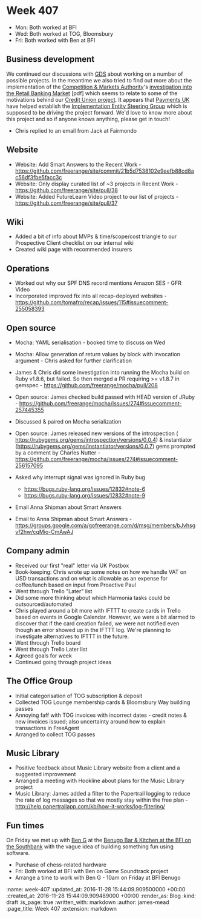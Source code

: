 Week 407
========

* Mon: Both worked at BFI
* Wed: Both worked at TOG, Bloomsbury
* Fri: Both worked with Ben at BFI

## Business development

We continued our discussions with [GDS][] about working on a number of possible projects. In the meantime we also tried to find out more about the implementation of the [Competition & Markets Authority][]'s [investigation into the Retail Banking Market][retail-banking-market-investigation] [pdf] which seems to relate to some of the motivations behind our [Credit Union project][]. It appears that [Payments UK][] have helped establish the [Implementation Entity Steering Group][] which is supposed to be driving the project forward. We'd love to know more about this project and so if anyone knows anything, please get in touch!

  * Chris replied to an email from Jack at Fairmondo

## Website

  * Website: Add Smart Answers to the Recent Work - https://github.com/freerange/site/commit/21b5d7538102e9eefb88cd8ac56df3fbe5facc3c
  * Website: Only display curated list of ~3 projects in Recent Work - https://github.com/freerange/site/pull/38
  * Website: Added FutureLearn Video project to our list of projects - https://github.com/freerange/site/pull/37

## Wiki

  * Added a bit of info about MVPs & time/scope/cost triangle to our Prospective Client checklist on our internal wiki
  * Created wiki page with recommended insurers

## Operations

  * Worked out why our SPF DNS record mentions Amazon SES - GFR Video
  * Incorporated improved fix into all recap-deployed websites - https://github.com/tomafro/recap/issues/115#issuecomment-255058393

## Open source

  * Mocha: YAML serialisation - booked time to discuss on Wed
  * Mocha: Allow generation of return values by block with invocation argument - Chris asked for further clarification
  * James & Chris did some investigation into running the Mocha build on Ruby v1.8.6, but failed. So then merged a PR requiring >= v1.8.7 in gemspec - https://github.com/freerange/mocha/pull/208
  * Open source: James checked build passed with HEAD version of JRuby - https://github.com/freerange/mocha/issues/274#issuecomment-257445355
  * Discussed & paired on Mocha serialization

  * Open source: James released new versions of the introspection ( https://rubygems.org/gems/introspection/versions/0.0.4) & instantiator (https://rubygems.org/gems/instantiator/versions/0.0.7) gems prompted by a comment by Charles Nutter - https://github.com/freerange/mocha/issues/274#issuecomment-256157095

  * Asked why interrupt signal was ignored in Ruby bug
    * https://bugs.ruby-lang.org/issues/12832#note-6
    * https://bugs.ruby-lang.org/issues/12832#note-9

  * Email Anna Shipman about Smart Answers
  * Email to Anna Shipman about Smart Answers - https://groups.google.com/a/gofreerange.com/d/msg/members/bJvhsgvf2hw/cqMio-CmAwAJ

## Company admin

  * Received our first "real" letter via UK Postbox
  * Book-keeping: Chris wrote up some notes on how we handle VAT on USD transactions and on what is allowable as an expense for coffee/lunch based on input from Proactive Paul
  * Went through Trello "Later" list
  * Did some more thinking about which Harmonia tasks could be outsourced/automated
  * Chris played around a bit more with IFTTT to create cards in Trello based on events in Google Calendar. However, we were a bit alarmed to discover that if the card creation failed, we were not notified even though an error showed up in the IFTTT log. We're planning to investigate alternatives to IFTTT in the future.
  * Went through Trello board
  * Went through Trello Later list
  * Agreed goals for week
  * Continued going through project ideas

## The Office Group

  * Initial categorisation of TOG subscription & deposit
  * Collected TOG Lounge membership cards & Bloomsbury Way building passes
  * Annoying faff with TOG invoices with incorrect dates - credit notes & new invoices issued; also uncertainty around how to explain transactions in FreeAgent
  * Arranged to collect TOG passes

## Music Library

  * Positive feedback about Music Library website from a client and a suggested improvement
  * Arranged a meeting with Hookline about plans for the Music Library project
  * Music Library: James added a filter to the Papertrail logging to reduce the rate of log messages so that we mostly stay within the free plan - http://help.papertrailapp.com/kb/how-it-works/log-filtering/

## Fun times

On Friday we met up with [Ben G][] at the [Benugo Bar & Kitchen at the BFI on the Southbank][bfi-benugo] with the vague idea of building something fun using software.

  * Purchase of chess-related hardware
  * Fri: Both worked at BFI with Ben on Game Soundtrack project
  * Arrange a time to work with Ben G - 10am on Friday at BFI Benugo


[GDS]: https://www.gov.uk/government/organisations/government-digital-service
[Competition & Markets Authority]: https://www.gov.uk/government/organisations/competition-and-markets-authority
[retail-banking-market-investigation]: https://www.gov.uk/government/uploads/system/uploads/attachment_data/file/523755/retail_banking_market_pdr.pdf
[Credit Union project]: /credit-union
[Payments UK]: http://www.paymentsuk.org.uk/
[Implementation Entity Steering Group]: http://www.paymentsuk.org.uk/policy/payments-CMA-remedy-phase1/temporary
[Ben G]: https://twitter.com/beng
[bfi-benugo]: http://www.benugo.com/restaurants/bfi-bar-kitchen

:name: week-407
:updated_at: 2016-11-28 15:44:09.909500000 +00:00
:created_at: 2016-11-28 15:44:09.909489000 +00:00
:render_as: Blog
:kind: draft
:is_page: true
:written_with: markdown
:author: james-mead
:page_title: Week 407
:extension: markdown
